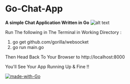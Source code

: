 # Go-Chat-App

**A simple Chat Application Written in Go**
![alt text](https://thumbs.dreamstime.com/b/mobile-messenger-app-texting-messages-mobile-messenger-app-texting-messages-hand-holding-smartphone-new-message-125311254.jpg)


Run The following in The Terminal in Working Directory :

  1. go get github.com/gorilla/websocket
  2. go run main.go
  
 
 Then Head Back To Your Browser to http://localhost:8000
 
 You'll See Your App Running Up & Fine !!


[![made-with-Go](https://img.shields.io/badge/Made%20with-Go-1f425f.svg)](http://golang.org)


